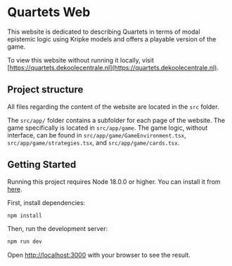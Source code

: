 # Quartets Web

This website is dedicated to describing Quartets in terms of modal epistemic logic using Kripke models and offers a playable version of the game.

To view this website without running it locally, visit [https://quartets.dekoolecentrale.nl](https://quartets.dekoolecentrale.nl).

## Project structure

All files regarding the content of the website are located in the `src` folder.

The `src/app/` folder contains a subfolder for each page of the website. The game specifically is located in `src/app/game`. The game logic, without interface, can be found in `src/app/game/GameEnvironment.tsx`, `src/app/game/strategies.tsx`, and `src/app/game/cards.tsx`.

## Getting Started

Running this project requires Node 18.0.0 or higher. You can install it from [here](https://nodejs.org/en/).

First, install dependencies:

```bash
npm install
```

Then, run the development server:

```bash
npm run dev
```

Open [http://localhost:3000](http://localhost:3000) with your browser to see the result.
